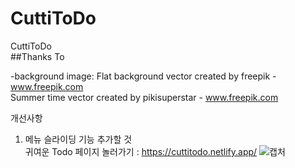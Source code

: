 # CuttiToDo
CuttiToDo   
##Thanks To

-background image: Flat background vector created by freepik - www.freepik.com   
Summer time vector created by pikisuperstar - www.freepik.com   

개선사항   
1. 메뉴 슬라이딩 기능 추가할 것      
귀여운 Todo 페이지 놀러가기 : https://cuttitodo.netlify.app/
![캡처](https://user-images.githubusercontent.com/93479286/163821418-901d62c2-dd72-4ceb-a3ff-d26a5ef7fb14.PNG)

